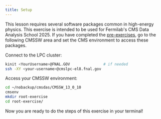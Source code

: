 ```yaml
---
title: Setup
---
```


This lesson requires several software packages common in high-energy physics. This exercise is intended to be used for Fermilab's CMS Data Analysis School 2025. If you have completed the [pre-exercises](https://fnallpc.github.io/cms-das-pre-exercises/), go to the following CMSSW area and set the CMS environment to access these packages.

Connect to the LPC cluster:

```bash
kinit <YourUsername>@FNAL.GOV               # if needed
ssh -XY <your-username>@cmslpc-el8.fnal.gov
```

Access your CMSSW environment:

```bash
cd ~/nobackup/cmsdas/CMSSW_13_0_10
cmsenv
mkdir root-exercise
cd root-exercise/
```

Now you are ready to do the steps of this exercise in your terminal!
